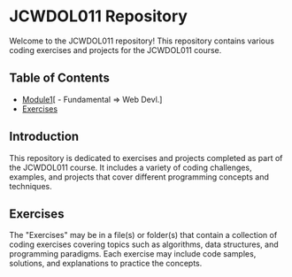 # JCWDOL011 Repository

Welcome to the JCWDOL011 repository! This repository contains various coding exercises and projects for the JCWDOL011 course.

## Table of Contents

- [Module1](Module01)[ - Fundamental => Web Devl.]
- [Exercises](#exercises)

## Introduction

This repository is dedicated to exercises and projects completed as part of the JCWDOL011 course. It includes a variety of coding challenges, examples, and projects that cover different programming concepts and techniques.

## Exercises

The "Exercises" may be in a file(s) or folder(s) that contain a collection of coding exercises covering topics such as algorithms, data structures, and programming paradigms. Each exercise may include code samples, solutions, and explanations to practice the concepts.
